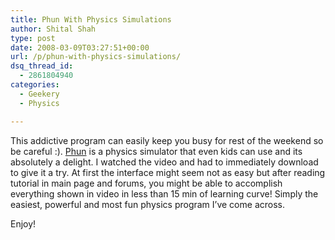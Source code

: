 ```yaml
---
title: Phun With Physics Simulations
author: Shital Shah
type: post
date: 2008-03-09T03:27:51+00:00
url: /p/phun-with-physics-simulations/
dsq_thread_id:
  - 2861804940
categories:
  - Geekery
  - Physics

---
```

This addictive program can easily keep you busy for rest of the weekend so be careful :). [Phun][1] is a physics simulator that even kids can use and its absolutely a delight. I watched the video and had to immediately download to give it a try. At first the interface might seem not as easy but after reading tutorial in main page and forums, you might be able to accomplish everything shown in video in less than 15 min of learning curve! Simply the easiest, powerful and most fun physics program I’ve come across. 

Enjoy!

 [1]: http://www.phun.at/